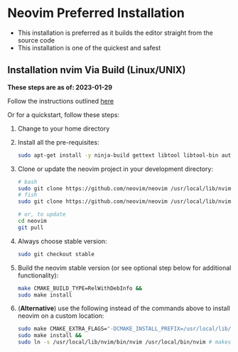 # Neovim Preferred Installation

- This installation is preferred as it builds the editor straight from the source code
- This installation is one of the quickest and safest

## Installation nvim Via Build (Linux/UNIX)

**These steps are as of: 2023-01-29**

Follow the instructions outlined [here](https://github.com/neovim/neovim/wiki/Building-Neovim#quick-start)

Or for a quickstart, follow these steps:

1. Change to your home directory
2. Install all the pre-requisites:
   ```bash
   sudo apt-get install -y ninja-build gettext libtool libtool-bin autoconf automake cmake g++ pkg-config unzip curl doxygen
   ```

3. Clone or update the neovim project in your development directory: 
   ```bash
   # bash
   sudo git clone https://github.com/neovim/neovim /usr/local/lib/nvim/ && cd /usr/local/lib/nvim/
   # fish
   sudo git clone https://github.com/neovim/neovim /usr/local/lib/nvim/; cd /usr/local/lib/nvim/

   # or, to update
   cd neovim
   git pull
   ```

5. Always choose stable version:
   ```bash
   sudo git checkout stable
   ```

6. Build the neovim stable version (or see optional step below for additional functionality):
   ```bash
   make CMAKE_BUILD_TYPE=RelWithDebInfo &&
   sudo make install
   ```

7. (**Alternative**) use the following instead of the commands above to install neovim on a custom location:
   ```bash
   sudo make CMAKE_EXTRA_FLAGS="-DCMAKE_INSTALL_PREFIX=/usr/local/lib/nvim" &&
   sudo make install &&
   sudo ln -s /usr/local/lib/nvim/bin/nvim /usr/local/bin/nvim # makes nvim command
   ```